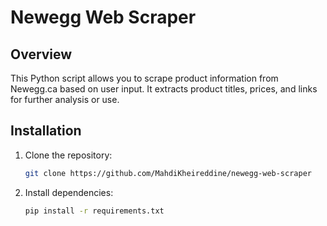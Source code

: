 # Newegg Web Scraper

## Overview

This Python script allows you to scrape product information from Newegg.ca based on user input. It extracts product titles, prices, and links for further analysis or use.

## Installation

1. Clone the repository:
   ```bash
   git clone https://github.com/MahdiKheireddine/newegg-web-scraper

2. Install dependencies:
   ```bash
   pip install -r requirements.txt


